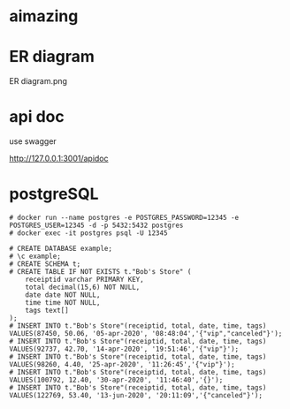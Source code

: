 # aimazing

# ER diagram
ER diagram.png

# api doc
use swagger

http://127.0.0.1:3001/apidoc

# postgreSQL


    # docker run --name postgres -e POSTGRES_PASSWORD=12345 -e POSTGRES_USER=12345 -d -p 5432:5432 postgres
    # docker exec -it postgres psql -U 12345

    # CREATE DATABASE example;
    # \c example;
    # CREATE SCHEMA t;
    # CREATE TABLE IF NOT EXISTS t."Bob's Store" ( 
        receiptid varchar PRIMARY KEY, 
        total decimal(15,6) NOT NULL, 
        date date NOT NULL, 
        time time NOT NULL, 
        tags text[]
    );
    # INSERT INTO t."Bob's Store"(receiptid, total, date, time, tags) VALUES(87450, 50.06, '05-apr-2020', '08:48:04','{"vip","canceled"}');
    # INSERT INTO t."Bob's Store"(receiptid, total, date, time, tags) VALUES(92737, 42.70, '14-apr-2020', '19:51:46','{"vip"}');
    # INSERT INTO t."Bob's Store"(receiptid, total, date, time, tags) VALUES(98260, 4.40, '25-apr-2020', '11:26:45','{"vip"}');
    # INSERT INTO t."Bob's Store"(receiptid, total, date, time, tags) VALUES(100792, 12.40, '30-apr-2020', '11:46:40','{}');
    # INSERT INTO t."Bob's Store"(receiptid, total, date, time, tags) VALUES(122769, 53.40, '13-jun-2020', '20:11:09','{"canceled"}');

